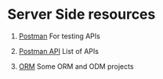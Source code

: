# Server Side resources

1. [Postman](https://www.getpostman.com/)
   For testing APIs

2. [Postman API](https://www.getpostman.com/api-network/)
   List of APIs
   
3. [ORM](orm.md)
   Some ORM and ODM projects   
